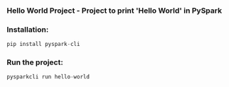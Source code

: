 ### Hello World Project - Project to print 'Hello World' in PySpark
### Installation:
```python
pip install pyspark-cli
```
### Run the project:
```python
pysparkcli run hello-world
```
